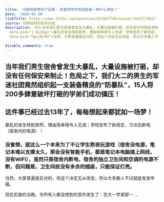 ```yaml
---
title: '乌鸦校尉赞同了回答: 班里同学非常团结是一种什么体验？'
date: '2024-03-20'
linkTitle: https://www.zhihu.com/question/622847746/answer/3437274817
source: 乌鸦校尉的知乎动态
description: <h2>当年我们男生宿舍曾发生大暴乱，大量设施被打砸，却没有任何保安来制止！危局之下，我们大二的男生的军迷社团竟然组织起一支装备精良的“防暴队”，15人将200多肆意破坏打砸的学弟们成功镇压！</h2><h2>这件事已经过去13年了，每每想起来都犹如一场梦！</h2><p
  data-pid="j_Ni26go">暴乱的发生特别突然，理由简单得令人无语：学校宣布了新规定，12点后断电（宿舍内的电源）！</p><h3>没曾想，就这么一个本来为了不让学生熬夜玩游戏（宿舍没电源，笔记本难以支撑太久，那会没有智能手机，都是笔记本电脑插上网线，没有WIFI），虽然只是宿舍内断电，宿舍的独立卫生间和空调的电源不断，但问题是，卫生间故没有多余的插座，只能保证灯亮。</h3><p
  data-pid="ngejBLMU">当然，大家普遍是反对的，但这个决定无从改变，所以大多数人不过就是发发牢骚。</p><p data-pid="Xnu_Z3pg">但在实施的当晚，令所有人都没想到的意外发生了：在大一学弟那一
  ...
disable_comments: true
---
```

<h2>当年我们男生宿舍曾发生大暴乱，大量设施被打砸，却没有任何保安来制止！危局之下，我们大二的男生的军迷社团竟然组织起一支装备精良的“防暴队”，15人将200多肆意破坏打砸的学弟们成功镇压！</h2><h2>这件事已经过去13年了，每每想起来都犹如一场梦！</h2><p data-pid="j_Ni26go">暴乱的发生特别突然，理由简单得令人无语：学校宣布了新规定，12点后断电（宿舍内的电源）！</p><h3>没曾想，就这么一个本来为了不让学生熬夜玩游戏（宿舍没电源，笔记本难以支撑太久，那会没有智能手机，都是笔记本电脑插上网线，没有WIFI），虽然只是宿舍内断电，宿舍的独立卫生间和空调的电源不断，但问题是，卫生间故没有多余的插座，只能保证灯亮。</h3><p data-pid="ngejBLMU">当然，大家普遍是反对的，但这个决定无从改变，所以大多数人不过就是发发牢骚。</p><p data-pid="Xnu_Z3pg">但在实施的当晚，令所有人都没想到的意外发生了：在大一学弟那一 ...